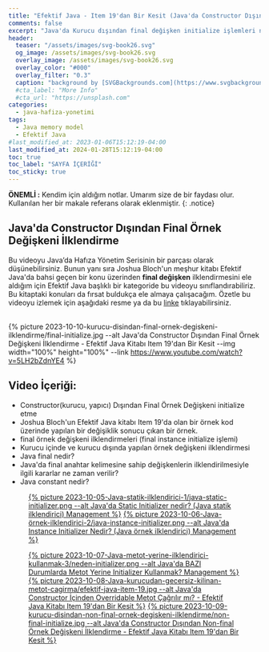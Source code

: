 ```yaml
---
title: "Efektif Java - Item 19'dan Bir Kesit (Java'da Constructor Dışından Final Örnek Değişkeni İlklendirme)"
comments: false
excerpt: "Java'da Kurucu dışından final değişken initialize işlemleri nasıl gerçekleşir? Joshua Bloch Efektif Java Kitabındaki bir örnek üzerinde bu durumu el aldım."
header:
  teaser: "/assets/images/svg-book26.svg"
  og_image: /assets/images/svg-book26.svg
  overlay_image: /assets/images/svg-book26.svg
  overlay_color: "#000"
  overlay_filter: "0.3"
  caption: "background by [SVGBackgrounds.com](https://www.svgbackgrounds.com/)"
  #cta_label: "More Info"
  #cta_url: "https://unsplash.com"
categories:
  - java-hafiza-yonetimi
tags:
  - Java memory model
  - Efektif Java
#last_modified_at: 2023-01-06T15:12:19-04:00
last_modified_at: 2024-01-28T15:12:19-04:00
toc: true
toc_label: "SAYFA İÇERİĞİ"
toc_sticky: true
---
```


**ÖNEMLİ :** Kendim için aldığım notlar. Umarım size de bir faydası olur. Kullanılan her bir makale referans olarak eklenmiştir.
{: .notice}

## Java'da Constructor Dışından Final Örnek Değişkeni İlklendirme

Bu videoyu Java’da Hafıza Yönetim Serisinin bir parçası olarak düşünebilirsiniz. Bunun yanı sıra Joshua Bloch'un meşhur kitabı Efektif Java'da bahsi geçen bir konu üzerinden **final değişken** ilklendirmesini ele aldığım için Efektif Java başlıklı bir kategoride bu videoyu sınıflandırabiliriz. Bu kitaptaki konuları da fırsat buldukça ele almaya çalışacağım. Özetle bu videoyu izlemek için aşağıdaki resme ya da bu [linke](https://www.youtube.com/watch?v=5LH2bZdnYE4) tıklayabilirsiniz.

<br/>{% picture 2023-10-10-kurucu-disindan-final-ornek-degiskeni-ilklendirme/final-initialize.jpg --alt Java'da Constructor Dışından Final Örnek Değişkeni İlklendirme - Efektif Java Kitabı Item 19'dan Bir Kesit --img width="100%" height="100%" --link https://www.youtube.com/watch?v=5LH2bZdnYE4 %}<br/>

## Video İçeriği:

* Constructor(kurucu, yapıcı) Dışından Final Örnek Değişkeni initialize etme
* Joshua Bloch'un Efektif Java kitabı Item 19'da olan bir örnek kod üzerinde yapılan bir değişiklik sonucu çıkan bir örnek.
* final örnek değişkeni ilklendirmeleri (final instance initialize işlemi)
* Kurucu içinde ve kurucu dışında yapılan örnek değişkeni ilklendirmesi
* Java final nedir?
* Java'da final anahtar kelimesine sahip değişkenlerin ilklendirilmesiyle ilgili kararlar ne zaman verilir?
* Java constant nedir? 

<figure class="half">
  <a href="https://youtu.be/h-MPSkUk414" >{% picture 2023-10-05-Java-statik-ilklendirici-1/java-static-initializer.png --alt Java'da Static Initializer nedir? (Java statik ilklendirici) Management %}</a>
  <a href="https://youtu.be/TNsdmcYCckw" >{% picture 2023-10-06-Java-örnek-ilklendirici-2/java-instance-initializer.png --alt Java'da Instance Initializer Nedir? (Java örnek ilklendirici) Management %}</a>
  <figcaption></figcaption>
</figure>

<figure class="third">
  <a href="https://youtu.be/kJEaDx6dPWk" >{% picture 2023-10-07-Java-metot-yerine-ilklendirici-kullanmak-3/neden-initializer.png --alt Java'da BAZI Durumlarda Metot Yerine Initializer Kullanmak? Management %}</a>
  <a href="https://youtu.be/1jdo_04jHI4" >{% picture 2023-10-08-Java-kurucudan-gecersiz-kilinan-metot-cagirma/efektif-java-item-19.jpg --alt Java'da Constructor İçinden Overridable Metot Çağrılır mı? - Efektif Java Kitabı Item 19'dan Bir Kesit %}</a>
  <a href="https://youtu.be/eZg0rbJE_Os" >{% picture 2023-10-09-kurucu-disindan-non-final-ornek-degiskeni-ilklendirme/non-final-initialize.jpg --alt Java'da Constructor Dışından Non-final Örnek Değişkeni İlklendirme - Efektif Java Kitabı Item 19'dan Bir Kesit %}</a>
  <figcaption></figcaption>
</figure>

